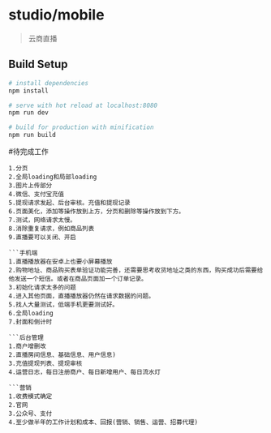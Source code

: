# studio/mobile

> 云商直播

## Build Setup

``` bash
# install dependencies
npm install

# serve with hot reload at localhost:8080
npm run dev

# build for production with minification
npm run build
```


#待完成工作

```商户端
1.分页
2.全局loading和局部loading
3.图片上传部分
4.微信、支付宝充值
5.提现请求发起、后台审核。充值和提现记录
6.页面美化，添加等操作放到上方，分页和删除等操作放到下方。
7.测试，网络请求太慢。
8.消除重复请求，例如商品列表
9.直播要可以关闭、开启

```手机端
1.直播播放器在安卓上也要小屏幕播放
2.购物地址、商品购买表单验证功能完善，还需要思考收货地址之类的东西，购买成功后需要给他发送一个短信。或者在商品页面加一个订单记录。
3.初始化请求太多的问题
4.进入其他页面，直播播放器仍然在请求数据的问题。
5.找人大量测试，低端手机更要测试好。
6.全局loading
7.封面和倒计时

```后台管理
1.商户增删改
2.直播房间信息、基础信息、用户信息)
3.充值提现列表、提现审核
4.运营日志，每日注册商户、每日新增用户、每日流水灯

```营销
1.收费模式确定
2.官网
3.公众号、支付
4.至少做半年的工作计划和成本、回报(营销、销售、运营、招募代理)



